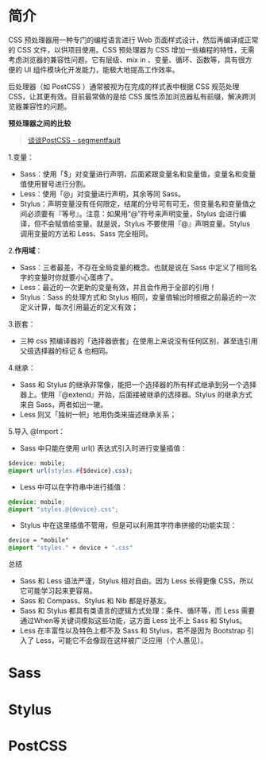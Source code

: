 # 简介

CSS 预处理器用一种专门的编程语言进行 Web 页面样式设计，然后再编译成正常的 CSS 文件，以供项目使用。CSS 预处理器为 CSS 增加一些编程的特性，无需考虑浏览器的兼容性问题。它有层级、mix in 、变量、循环、函数等，具有很方便的 UI 组件模块化开发能力，能极大地提高工作效率。

后处理器（如 PostCSS ）通常被视为在完成的样式表中根据 CSS 规范处理 CSS，让其更有效。目前最常做的是给 CSS 属性添加浏览器私有前缀，解决跨浏览器兼容性的问题。







**预处理器之间的比较**

> [谈谈PostCSS - segmentfault](https://segmentfault.com/a/1190000011595620)

1.变量：

- Sass：使用「$」对变量进行声明，后面紧跟变量名和变量值，变量名和变量值使用冒号进行分割。
- Less：使用「@」对变量进行声明，其余等同 Sass。
- Stylus：声明变量没有任何限定，结尾的分号可有可无，但变量名和变量值之间必须要有『等号』。注意：如果用“@”符号来声明变量，Stylus 会进行编译，但不会赋值给变量。就是说，Stylus 不要使用『@』声明变量。Stylus 调用变量的方法和 Less、Sass 完全相同。

2.**作用域**：

- Sass：三者最差，不存在全局变量的概念。也就是说在 Sass 中定义了相同名字的变量时你就要小心蛋疼了。
- Less：最近的一次更新的变量有效，并且会作用于全部的引用！
- Stylus：Sass 的处理方式和 Stylus 相同，变量值输出时根据之前最近的一次定义计算，每次引用最近的定义有效；

3.嵌套：

- 三种 css 预编译器的「选择器嵌套」在使用上来说没有任何区别，甚至连引用父级选择器的标记 & 也相同。

4.继承：

- Sass 和 Stylus 的继承非常像，能把一个选择器的所有样式继承到另一个选择器上。使用『@extend』开始，后面接被继承的选择器。Stylus 的继承方式来自 Sass，两者如出一辙。
- Less 则又「独树一帜」地用伪类来描述继承关系；

5.导入 @Import：

- Sass 中只能在使用 url() 表达式引入时进行变量插值：

```css
$device: mobile;
@import url(styles.#{$device}.css);
```

- Less 中可以在字符串中进行插值：

```css
@device: mobile;
@import "styles.@{device}.css";
```

- Stylus 中在这里插值不管用，但是可以利用其字符串拼接的功能实现：

```css
device = "mobile"
@import "styles." + device + ".css"
```

总结

- Sass 和 Less 语法严谨，Stylus 相对自由。因为 Less 长得更像 CSS，所以它可能学习起来更容易。
- Sass 和 Compass、Stylus 和 Nib 都是好基友。
- Sass 和 Stylus 都具有类语言的逻辑方式处理：条件、循环等，而 Less 需要通过When等关键词模拟这些功能，这方面 Less 比不上 Sass 和 Stylus。
- Less 在丰富性以及特色上都不及 Sass 和 Stylus，若不是因为 Bootstrap 引入了 Less，可能它不会像现在这样被广泛应用（个人愚见）。







# Sass



# Stylus



# PostCSS



